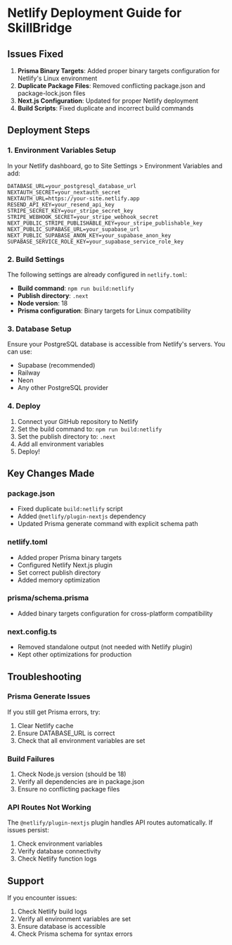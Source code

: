 # Netlify Deployment Guide for SkillBridge

## Issues Fixed

1. **Prisma Binary Targets**: Added proper binary targets configuration for Netlify's Linux environment
2. **Duplicate Package Files**: Removed conflicting package.json and package-lock.json files
3. **Next.js Configuration**: Updated for proper Netlify deployment
4. **Build Scripts**: Fixed duplicate and incorrect build commands

## Deployment Steps

### 1. Environment Variables Setup

In your Netlify dashboard, go to Site Settings > Environment Variables and add:

```
DATABASE_URL=your_postgresql_database_url
NEXTAUTH_SECRET=your_nextauth_secret
NEXTAUTH_URL=https://your-site.netlify.app
RESEND_API_KEY=your_resend_api_key
STRIPE_SECRET_KEY=your_stripe_secret_key
STRIPE_WEBHOOK_SECRET=your_stripe_webhook_secret
NEXT_PUBLIC_STRIPE_PUBLISHABLE_KEY=your_stripe_publishable_key
NEXT_PUBLIC_SUPABASE_URL=your_supabase_url
NEXT_PUBLIC_SUPABASE_ANON_KEY=your_supabase_anon_key
SUPABASE_SERVICE_ROLE_KEY=your_supabase_service_role_key
```

### 2. Build Settings

The following settings are already configured in `netlify.toml`:

- **Build command**: `npm run build:netlify`
- **Publish directory**: `.next`
- **Node version**: 18
- **Prisma configuration**: Binary targets for Linux compatibility

### 3. Database Setup

Ensure your PostgreSQL database is accessible from Netlify's servers. You can use:
- Supabase (recommended)
- Railway
- Neon
- Any other PostgreSQL provider

### 4. Deploy

1. Connect your GitHub repository to Netlify
2. Set the build command to: `npm run build:netlify`
3. Set the publish directory to: `.next`
4. Add all environment variables
5. Deploy!

## Key Changes Made

### package.json
- Fixed duplicate `build:netlify` script
- Added `@netlify/plugin-nextjs` dependency
- Updated Prisma generate command with explicit schema path

### netlify.toml
- Added proper Prisma binary targets
- Configured Netlify Next.js plugin
- Set correct publish directory
- Added memory optimization

### prisma/schema.prisma
- Added binary targets configuration for cross-platform compatibility

### next.config.ts
- Removed standalone output (not needed with Netlify plugin)
- Kept other optimizations for production

## Troubleshooting

### Prisma Generate Issues
If you still get Prisma errors, try:
1. Clear Netlify cache
2. Ensure DATABASE_URL is correct
3. Check that all environment variables are set

### Build Failures
1. Check Node.js version (should be 18)
2. Verify all dependencies are in package.json
3. Ensure no conflicting package files

### API Routes Not Working
The `@netlify/plugin-nextjs` plugin handles API routes automatically. If issues persist:
1. Check environment variables
2. Verify database connectivity
3. Check Netlify function logs

## Support

If you encounter issues:
1. Check Netlify build logs
2. Verify all environment variables are set
3. Ensure database is accessible
4. Check Prisma schema for syntax errors
